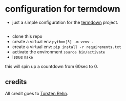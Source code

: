 # configuration for termdown

* just a simple configuration for the [termdown](https://github.com/trehn/termdown) project.
 
## 

- clone this repo
- create a virtual env `python[3] -m venv .`
- create a  virtual env: `pip install -r requirements.txt`
- activate the environment `source bin/activate`
- issue `make`

this will spin up a countdown from 60sec to 0.

## credits

All credit goes to [Torsten Rehn](https://github.com/trehn).
